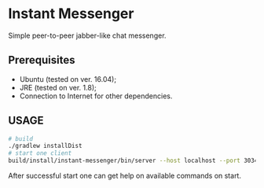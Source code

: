 # Instant Messenger
Simple peer-to-peer jabber-like chat messenger.

## Prerequisites
* Ubuntu (tested on ver. 16.04);
* JRE (tested on ver. 1.8);
* Connection to Internet for other dependencies.

## USAGE

```bash
# build
./gradlew installDist
# start one client
build/install/instant-messenger/bin/server --host localhost --port 3034
```

After successful start one can get help on available commands on start.
